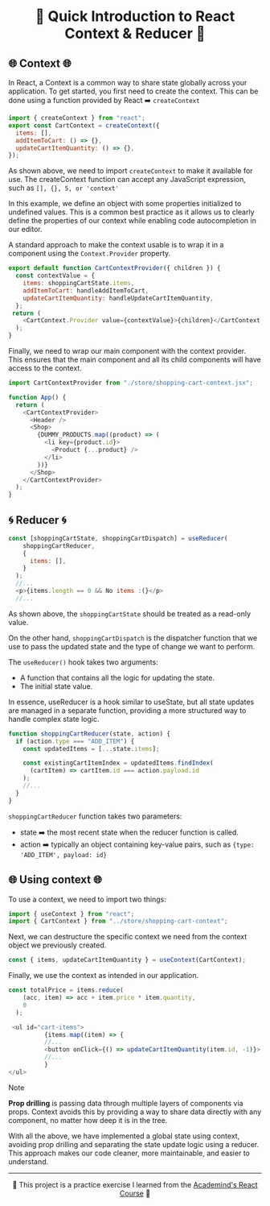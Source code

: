 <h1 align="center"> 🚀 Quick Introduction to React Context & Reducer 🚀 </h1>

## 🌐 Context 🌐
In React, a Context is a common way to share state globally across your application. 
To get started, you first need to create the context. This can be done using a function provided by React ➡️ <code>createContext</code> 
```javascript
import { createContext } from "react";
export const CartContext = createContext({
  items: [],
  addItemToCart: () => {},
  updateCartItemQuantity: () => {},
});
```
As shown above, we need to import <code>createContext</code> to make it available for use.
The createContext function can accept any JavaScript expression, such as <code>[], {}, 5, or 'context'</code>

In this example, we define an object with some properties initialized to undefined values. This is a common best practice as it allows us to clearly define the properties of our context while enabling code autocompletion in our editor.

A standard approach to make the context usable is to wrap it in a component using the <code>Context.Provider</code> property.

```javascript
export default function CartContextProvider({ children }) {
  const contextValue = {
    items: shoppingCartState.items,
    addItemToCart: handleAddItemToCart,
    updateCartItemQuantity: handleUpdateCartItemQuantity,
  };
 return (
    <CartContext.Provider value={contextValue}>{children}</CartContext.Provider>
  );
}
```
Finally, we need to wrap our main component with the context provider. This ensures that the main component and all its child components will have access to the context.
```javascript
import CartContextProvider from "./store/shopping-cart-context.jsx";

function App() {
  return (
    <CartContextProvider>
      <Header />
      <Shop>
        {DUMMY_PRODUCTS.map((product) => (
          <li key={product.id}>
            <Product {...product} />
          </li>
        ))}
      </Shop>
    </CartContextProvider>
  );
}
```

## 🌀 Reducer 🌀
```javascript
const [shoppingCartState, shoppingCartDispatch] = useReducer(
    shoppingCartReducer,
    {
      items: [],
    }
  );
  //...
  <p>{items.length == 0 && No items :(}</p>
  //...
```
As shown above, the <code>shoppingCartState</code> should be treated as a read-only value.

On the other hand, <code>shoppingCartDispatch</code> is the dispatcher function that we use to pass the updated state and the type of change we want to perform.

The <code>useReducer()</code> hook takes two arguments:

- A function that contains all the logic for updating the state.
- The initial state value.

In essence, useReducer is a hook similar to useState, but all state updates are managed in a separate function, providing a more structured way to handle complex state logic.
```javascript
function shoppingCartReducer(state, action) {
  if (action.type === "ADD_ITEM") {
    const updatedItems = [...state.items];

    const existingCartItemIndex = updatedItems.findIndex(
      (cartItem) => cartItem.id === action.payload.id
    );
    //...
  }
}
```
<code>shoppingCartReducer</code> function takes two parameters:

- state ➡️ the most recent state when the reducer function is called.
- action ➡️ typically an object containing key-value pairs, such as <code>{type: 'ADD_ITEM', payload: id}</code>

## 🌐 Using context 🌐
To use a context, we need to import two things:
```javascript
import { useContext } from "react";
import { CartContext } from "../store/shopping-cart-context";
```
Next, we can destructure the specific context we need from the context object we previously created.

```javascript
const { items, updateCartItemQuantity } = useContext(CartContext);
```
Finally, we use the context as intended in our application.
```javascript
const totalPrice = items.reduce(
    (acc, item) => acc + item.price * item.quantity,
    0
  );
```
```javascript
 <ul id="cart-items">
          {items.map((item) => {
          //...
          <button onClick={() => updateCartItemQuantity(item.id, -1)}>
          //...
          }
</ul>
```
> [!NOTE]
> <strong>Prop drilling</strong> is passing data through multiple layers of components via props. Context avoids this by providing a way to share data directly with any component, no matter how deep it is in the tree.

With all the above, we have implemented a global state using context, avoiding prop drilling and separating the state update logic using a reducer. 
This approach makes our code cleaner, more maintainable, and easier to understand.


---
<p align="center">🐸 This project is a practice exercise I learned from the <a href='https://www.udemy.com/course/react-the-complete-guide-incl-redux/?couponCode=ST7MT110524'>Academind's React Course</a> 🐸</p>
